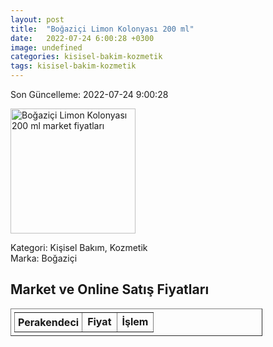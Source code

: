```yaml
---
layout: post
title:  "Boğaziçi Limon Kolonyası 200 ml"
date:   2022-07-24 6:00:28 +0300
image: undefined
categories: kisisel-bakim-kozmetik
tags: kisisel-bakim-kozmetik
---
```


Son Güncelleme: 2022-07-24 9:00:28

<img src="undefined" width="200" alt="Boğaziçi Limon Kolonyası 200 ml market fiyatları" />

Kategori: Kişisel Bakım, Kozmetik
<br />
Marka: Boğaziçi

<h2>Market ve Online Satış Fiyatları</h2>

<table border="1" style="padding: 5px;width:80%;">
  <tr>
    <td style="padding: 5px;"><strong>Perakendeci</strong></td>
    <td><strong>Fiyat</strong></td>
    <td><strong>İşlem</strong></td>
  </tr>
  
</table>
